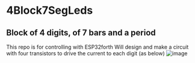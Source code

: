 # 4Block7SegLeds
## Block of 4 digits, of 7 bars and a period
This repo is for controlling with ESP32forth
Will design and make a circuit with four transistors to drive the current to each digit (as below)
![image](https://user-images.githubusercontent.com/23691761/208540183-560c6d98-d9c3-4132-a5f3-517f8debbe33.png)
